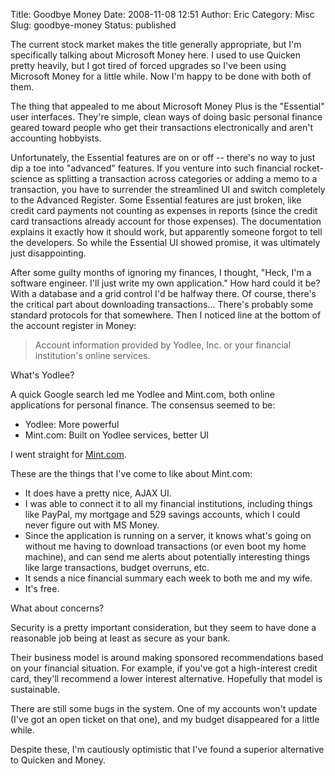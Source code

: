 Title: Goodbye Money
Date: 2008-11-08 12:51
Author: Eric
Category: Misc
Slug: goodbye-money
Status: published

The current stock market makes the title generally appropriate, but I'm
specifically talking about Microsoft Money here. I used to use Quicken
pretty heavily, but I got tired of forced upgrades so I've been using
Microsoft Money for a little while. Now I'm happy to be done with both
of them.

The thing that appealed to me about Microsoft Money Plus is the
"Essential" user interfaces. They're simple, clean ways of doing basic
personal finance geared toward people who get their transactions
electronically and aren't accounting hobbyists.

Unfortunately, the Essential features are on or off -- there's no way to
just dip a toe into "advanced" features. If you venture into such
financial rocket-science as splitting a transaction across categories or
adding a memo to a transaction, you have to surrender the streamlined UI
and switch completely to the Advanced Register. Some Essential features
are just broken, like credit card payments not counting as expenses in
reports (since the credit card transactions already account for those
expenses). The documentation explains it exactly how it should work, but
apparently someone forgot to tell the developers. So while the Essential
UI showed promise, it was ultimately just disappointing.

After some guilty months of ignoring my finances, I thought, "Heck, I'm
a software engineer. I'll just write my own application." How hard could
it be? With a database and a grid control I'd be halfway there. Of
course, there's the critical part about downloading transactions...
There's probably some standard protocols for that somewhere. Then I
noticed line at the bottom of the account register in Money:

> Account information provided by Yodlee, Inc. or your financial
> institution's online services.

What's Yodlee?

A quick Google search led me Yodlee and Mint.com, both online
applications for personal finance. The consensus seemed to be:

-   Yodlee: More powerful
-   Mint.com: Built on Yodlee services, better UI

I went straight for [Mint.com](http://mint.com).

These are the things that I've come to like about Mint.com:

-   It does have a pretty nice, AJAX UI.
-   I was able to connect it to all my financial institutions, including
    things like PayPal, my mortgage and 529 savings accounts, which I
    could never figure out with MS Money.
-   Since the application is running on a server, it knows what's going
    on without me having to download transactions (or even boot my home
    machine), and can send me alerts about potentially interesting
    things like large transactions, budget overruns, etc.
-   It sends a nice financial summary each week to both me and my wife.
-   It's free.

What about concerns?

Security is a pretty important consideration, but they seem to have done
a reasonable job being at least as secure as your bank.

Their business model is around making sponsored recommendations based on
your financial situation. For example, if you've got a high-interest
credit card, they'll recommend a lower interest alternative. Hopefully
that model is sustainable.

There are still some bugs in the system. One of my accounts won't update
(I've got an open ticket on that one), and my budget disappeared for a
little while.

Despite these, I'm cautiously optimistic that I've found a superior
alternative to Quicken and Money.
